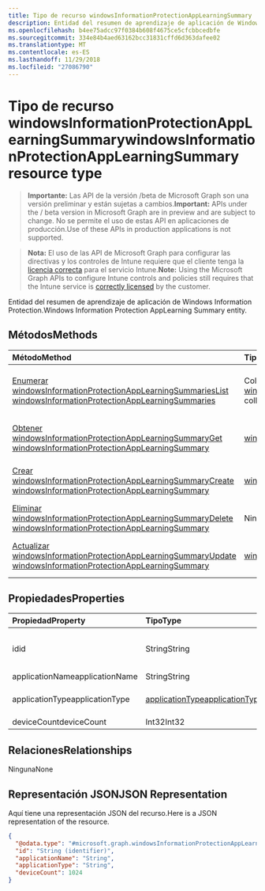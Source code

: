 ```yaml
---
title: Tipo de recurso windowsInformationProtectionAppLearningSummary
description: Entidad del resumen de aprendizaje de aplicación de Windows Information Protection.
ms.openlocfilehash: b4ee75adcc97f0384b608f4675ce5cfcbbcedbfe
ms.sourcegitcommit: 334e84b4aed63162bcc31831cffd6d363dafee02
ms.translationtype: MT
ms.contentlocale: es-ES
ms.lasthandoff: 11/29/2018
ms.locfileid: "27086790"
---
```

# <a name="windowsinformationprotectionapplearningsummary-resource-type"></a><span data-ttu-id="02d3b-103">Tipo de recurso windowsInformationProtectionAppLearningSummary</span><span class="sxs-lookup"><span data-stu-id="02d3b-103">windowsInformationProtectionAppLearningSummary resource type</span></span>

> <span data-ttu-id="02d3b-104">**Importante:** Las API de la versión /beta de Microsoft Graph son una versión preliminar y están sujetas a cambios.</span><span class="sxs-lookup"><span data-stu-id="02d3b-104">**Important:** APIs under the / beta version in Microsoft Graph are in preview and are subject to change.</span></span> <span data-ttu-id="02d3b-105">No se permite el uso de estas API en aplicaciones de producción.</span><span class="sxs-lookup"><span data-stu-id="02d3b-105">Use of these APIs in production applications is not supported.</span></span>

> <span data-ttu-id="02d3b-106">**Nota:** El uso de las API de Microsoft Graph para configurar las directivas y los controles de Intune requiere que el cliente tenga la [licencia correcta](https://go.microsoft.com/fwlink/?linkid=839381) para el servicio Intune.</span><span class="sxs-lookup"><span data-stu-id="02d3b-106">**Note:** Using the Microsoft Graph APIs to configure Intune controls and policies still requires that the Intune service is [correctly licensed](https://go.microsoft.com/fwlink/?linkid=839381) by the customer.</span></span>

<span data-ttu-id="02d3b-107">Entidad del resumen de aprendizaje de aplicación de Windows Information Protection.</span><span class="sxs-lookup"><span data-stu-id="02d3b-107">Windows Information Protection AppLearning Summary entity.</span></span>
## <a name="methods"></a><span data-ttu-id="02d3b-108">Métodos</span><span class="sxs-lookup"><span data-stu-id="02d3b-108">Methods</span></span>
|<span data-ttu-id="02d3b-109">Método</span><span class="sxs-lookup"><span data-stu-id="02d3b-109">Method</span></span>|<span data-ttu-id="02d3b-110">Tipo de valor devuelto</span><span class="sxs-lookup"><span data-stu-id="02d3b-110">Return Type</span></span>|<span data-ttu-id="02d3b-111">Descripción</span><span class="sxs-lookup"><span data-stu-id="02d3b-111">Description</span></span>|
|:---|:---|:---|
|[<span data-ttu-id="02d3b-112">Enumerar windowsInformationProtectionAppLearningSummaries</span><span class="sxs-lookup"><span data-stu-id="02d3b-112">List windowsInformationProtectionAppLearningSummaries</span></span>](../api/intune-wip-windowsinformationprotectionapplearningsummary-list.md)|<span data-ttu-id="02d3b-113">Colección [windowsInformationProtectionAppLearningSummary](../resources/intune-wip-windowsinformationprotectionapplearningsummary.md)</span><span class="sxs-lookup"><span data-stu-id="02d3b-113">[windowsInformationProtectionAppLearningSummary](../resources/intune-wip-windowsinformationprotectionapplearningsummary.md) collection</span></span>|<span data-ttu-id="02d3b-114">Enumere las propiedades y las relaciones de los objetos [windowsInformationProtectionAppLearningSummary](../resources/intune-wip-windowsinformationprotectionapplearningsummary.md).</span><span class="sxs-lookup"><span data-stu-id="02d3b-114">List properties and relationships of the [windowsInformationProtectionAppLearningSummary](../resources/intune-wip-windowsinformationprotectionapplearningsummary.md) objects.</span></span>|
|[<span data-ttu-id="02d3b-115">Obtener windowsInformationProtectionAppLearningSummary</span><span class="sxs-lookup"><span data-stu-id="02d3b-115">Get windowsInformationProtectionAppLearningSummary</span></span>](../api/intune-wip-windowsinformationprotectionapplearningsummary-get.md)|[<span data-ttu-id="02d3b-116">windowsInformationProtectionAppLearningSummary</span><span class="sxs-lookup"><span data-stu-id="02d3b-116">windowsInformationProtectionAppLearningSummary</span></span>](../resources/intune-wip-windowsinformationprotectionapplearningsummary.md)|<span data-ttu-id="02d3b-117">Lea las propiedades y las relaciones del objeto [windowsInformationProtectionAppLearningSummary](../resources/intune-wip-windowsinformationprotectionapplearningsummary.md).</span><span class="sxs-lookup"><span data-stu-id="02d3b-117">Read properties and relationships of the [windowsInformationProtectionAppLearningSummary](../resources/intune-wip-windowsinformationprotectionapplearningsummary.md) object.</span></span>|
|[<span data-ttu-id="02d3b-118">Crear windowsInformationProtectionAppLearningSummary</span><span class="sxs-lookup"><span data-stu-id="02d3b-118">Create windowsInformationProtectionAppLearningSummary</span></span>](../api/intune-wip-windowsinformationprotectionapplearningsummary-create.md)|[<span data-ttu-id="02d3b-119">windowsInformationProtectionAppLearningSummary</span><span class="sxs-lookup"><span data-stu-id="02d3b-119">windowsInformationProtectionAppLearningSummary</span></span>](../resources/intune-wip-windowsinformationprotectionapplearningsummary.md)|<span data-ttu-id="02d3b-120">Cree un objeto [windowsInformationProtectionAppLearningSummary](../resources/intune-wip-windowsinformationprotectionapplearningsummary.md).</span><span class="sxs-lookup"><span data-stu-id="02d3b-120">Create a new [windowsInformationProtectionAppLearningSummary](../resources/intune-wip-windowsinformationprotectionapplearningsummary.md) object.</span></span>|
|[<span data-ttu-id="02d3b-121">Eliminar windowsInformationProtectionAppLearningSummary</span><span class="sxs-lookup"><span data-stu-id="02d3b-121">Delete windowsInformationProtectionAppLearningSummary</span></span>](../api/intune-wip-windowsinformationprotectionapplearningsummary-delete.md)|<span data-ttu-id="02d3b-122">Ninguna</span><span class="sxs-lookup"><span data-stu-id="02d3b-122">None</span></span>|<span data-ttu-id="02d3b-123">Elimina un [windowsInformationProtectionAppLearningSummary](../resources/intune-wip-windowsinformationprotectionapplearningsummary.md).</span><span class="sxs-lookup"><span data-stu-id="02d3b-123">Deletes a [windowsInformationProtectionAppLearningSummary](../resources/intune-wip-windowsinformationprotectionapplearningsummary.md).</span></span>|
|[<span data-ttu-id="02d3b-124">Actualizar windowsInformationProtectionAppLearningSummary</span><span class="sxs-lookup"><span data-stu-id="02d3b-124">Update windowsInformationProtectionAppLearningSummary</span></span>](../api/intune-wip-windowsinformationprotectionapplearningsummary-update.md)|[<span data-ttu-id="02d3b-125">windowsInformationProtectionAppLearningSummary</span><span class="sxs-lookup"><span data-stu-id="02d3b-125">windowsInformationProtectionAppLearningSummary</span></span>](../resources/intune-wip-windowsinformationprotectionapplearningsummary.md)|<span data-ttu-id="02d3b-126">Actualice las propiedades de un objeto [windowsInformationProtectionAppLearningSummary](../resources/intune-wip-windowsinformationprotectionapplearningsummary.md).</span><span class="sxs-lookup"><span data-stu-id="02d3b-126">Update the properties of a [windowsInformationProtectionAppLearningSummary](../resources/intune-wip-windowsinformationprotectionapplearningsummary.md) object.</span></span>|

## <a name="properties"></a><span data-ttu-id="02d3b-127">Propiedades</span><span class="sxs-lookup"><span data-stu-id="02d3b-127">Properties</span></span>
|<span data-ttu-id="02d3b-128">Propiedad</span><span class="sxs-lookup"><span data-stu-id="02d3b-128">Property</span></span>|<span data-ttu-id="02d3b-129">Tipo</span><span class="sxs-lookup"><span data-stu-id="02d3b-129">Type</span></span>|<span data-ttu-id="02d3b-130">Descripción</span><span class="sxs-lookup"><span data-stu-id="02d3b-130">Description</span></span>|
|:---|:---|:---|
|<span data-ttu-id="02d3b-131">id</span><span class="sxs-lookup"><span data-stu-id="02d3b-131">id</span></span>|<span data-ttu-id="02d3b-132">String</span><span class="sxs-lookup"><span data-stu-id="02d3b-132">String</span></span>|<span data-ttu-id="02d3b-133">Identificador único para WindowsInformationProtectionAppLearningSummary.</span><span class="sxs-lookup"><span data-stu-id="02d3b-133">Unique Identifier for the WindowsInformationProtectionAppLearningSummary.</span></span>|
|<span data-ttu-id="02d3b-134">applicationName</span><span class="sxs-lookup"><span data-stu-id="02d3b-134">applicationName</span></span>|<span data-ttu-id="02d3b-135">String</span><span class="sxs-lookup"><span data-stu-id="02d3b-135">String</span></span>|<span data-ttu-id="02d3b-136">Nombre de la aplicación</span><span class="sxs-lookup"><span data-stu-id="02d3b-136">Application Name</span></span>|
|<span data-ttu-id="02d3b-137">applicationType</span><span class="sxs-lookup"><span data-stu-id="02d3b-137">applicationType</span></span>|[<span data-ttu-id="02d3b-138">applicationType</span><span class="sxs-lookup"><span data-stu-id="02d3b-138">applicationType</span></span>](../resources/intune-wip-applicationtype.md)|<span data-ttu-id="02d3b-139">Tipo de aplicación.</span><span class="sxs-lookup"><span data-stu-id="02d3b-139">Application Type.</span></span> <span data-ttu-id="02d3b-140">Los valores posibles son: `universal` y `desktop`.</span><span class="sxs-lookup"><span data-stu-id="02d3b-140">Possible values are: `universal`, `desktop`.</span></span>|
|<span data-ttu-id="02d3b-141">deviceCount</span><span class="sxs-lookup"><span data-stu-id="02d3b-141">deviceCount</span></span>|<span data-ttu-id="02d3b-142">Int32</span><span class="sxs-lookup"><span data-stu-id="02d3b-142">Int32</span></span>|<span data-ttu-id="02d3b-143">Recuento de dispositivos</span><span class="sxs-lookup"><span data-stu-id="02d3b-143">Device Count</span></span>|

## <a name="relationships"></a><span data-ttu-id="02d3b-144">Relaciones</span><span class="sxs-lookup"><span data-stu-id="02d3b-144">Relationships</span></span>
<span data-ttu-id="02d3b-145">Ninguna</span><span class="sxs-lookup"><span data-stu-id="02d3b-145">None</span></span>
## <a name="json-representation"></a><span data-ttu-id="02d3b-146">Representación JSON</span><span class="sxs-lookup"><span data-stu-id="02d3b-146">JSON Representation</span></span>
<span data-ttu-id="02d3b-147">Aquí tiene una representación JSON del recurso.</span><span class="sxs-lookup"><span data-stu-id="02d3b-147">Here is a JSON representation of the resource.</span></span>
<!-- {
  "blockType": "resource",
  "keyProperty": "id",
  "@odata.type": "microsoft.graph.windowsInformationProtectionAppLearningSummary"
}
-->
``` json
{
  "@odata.type": "#microsoft.graph.windowsInformationProtectionAppLearningSummary",
  "id": "String (identifier)",
  "applicationName": "String",
  "applicationType": "String",
  "deviceCount": 1024
}
```





